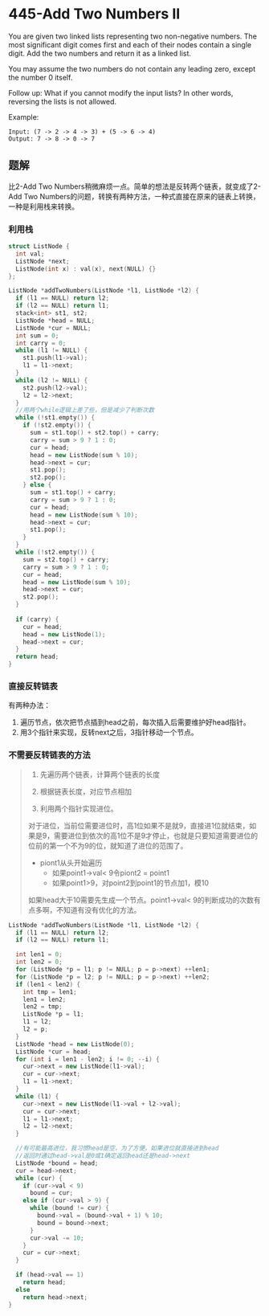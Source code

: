 # 445-Add Two Numbers II

You are given two linked lists representing two non-negative numbers. The most significant digit comes first and each of their nodes contain a single digit. Add the two numbers and return it as a linked list.

You may assume the two numbers do not contain any leading zero, except the number 0 itself.

Follow up:
What if you cannot modify the input lists? In other words, reversing the lists is not allowed.

Example:

```
Input: (7 -> 2 -> 4 -> 3) + (5 -> 6 -> 4)
Output: 7 -> 8 -> 0 -> 7
```

## 题解

比2-Add Two Numbers稍微麻烦一点。简单的想法是反转两个链表，就变成了2-Add Two Numbers的问题，转换有两种方法，一种式直接在原来的链表上转换，一种是利用栈来转换。

### 利用栈

```c++
struct ListNode {
  int val;
  ListNode *next;
  ListNode(int x) : val(x), next(NULL) {}
};

ListNode *addTwoNumbers(ListNode *l1, ListNode *l2) {
  if (l1 == NULL) return l2;
  if (l2 == NULL) return l1;
  stack<int> st1, st2;
  ListNode *head = NULL;
  ListNode *cur = NULL;
  int sum = 0;
  int carry = 0;
  while (l1 != NULL) {
    st1.push(l1->val);
    l1 = l1->next;
  }
  while (l2 != NULL) {
    st2.push(l2->val);
    l2 = l2->next;
  }
  //用两个while逻辑上差了些，但是减少了判断次数
  while (!st1.empty()) {
    if (!st2.empty()) {
      sum = st1.top() + st2.top() + carry;
      carry = sum > 9 ? 1 : 0;
      cur = head;
      head = new ListNode(sum % 10);
      head->next = cur;
      st1.pop();
      st2.pop();
    } else {
      sum = st1.top() + carry;
      carry = sum > 9 ? 1 : 0;
      cur = head;
      head = new ListNode(sum % 10);
      head->next = cur;
      st1.pop();
    }
  }
  while (!st2.empty()) {
    sum = st2.top() + carry;
    carry = sum > 9 ? 1 : 0;
    cur = head;
    head = new ListNode(sum % 10);
    head->next = cur;
    st2.pop();
  }
  
  if (carry) {
    cur = head;
    head = new ListNode(1);
    head->next = cur;
  }
  return head;
}
```

### 直接反转链表

有两种办法：

1. 遍历节点，依次把节点插到head之前，每次插入后需要维护好head指针。
2. 用3个指针来实现，反转next之后，3指针移动一个节点。

### 不需要反转链表的方法

>1. 先遍历两个链表，计算两个链表的长度
>
>2. 根据链表长度，对应节点相加
>
>3. 利用两个指针实现进位。
>
>   对于进位，当前位需要进位时，高1位如果不是就9，直接进1位就结束，如果是9，需要进位到依次的高1位不是9才停止，也就是只要知道需要进位的位前的第一个不为9的位，就知道了进位的范围了。
>
>   - piont1从头开始遍历
>     - 如果point1->val< 9令piont2 = point1
>     - 如果point1>9，对point2到point1的节点加1，模10
>
>如果head大于10需要先生成一个节点。point1->val< 9的判断成功的次数有点多啊，不知道有没有优化的方法。

```c++
ListNode *addTwoNumbers(ListNode *l1, ListNode *l2) {
  if (l1 == NULL) return l2;
  if (l2 == NULL) return l1;

  int len1 = 0;
  int len2 = 0;
  for (ListNode *p = l1; p != NULL; p = p->next) ++len1;
  for (ListNode *p = l2; p != NULL; p = p->next) ++len2;
  if (len1 < len2) {
    int tmp = len1;
    len1 = len2;
    len2 = tmp;
    ListNode *p = l1;
    l1 = l2;
    l2 = p;
  }
  ListNode *head = new ListNode(0);
  ListNode *cur = head;
  for (int i = len1 - len2; i != 0; --i) {
    cur->next = new ListNode(l1->val);
    cur = cur->next;
    l1 = l1->next;
  }
  while (l1) {
    cur->next = new ListNode(l1->val + l2->val);
    cur = cur->next;
    l1 = l1->next;
    l2 = l2->next;
  }

  //有可能最高进位，我习惯head是空，为了方便，如果进位就直接进到head
  //返回时通过head->val是0或1确定返回head还是head->next
  ListNode *bound = head;
  cur = head->next;
  while (cur) {
    if (cur->val < 9)
      bound = cur;
    else if (cur->val > 9) {
      while (bound != cur) {
        bound->val = (bound->val + 1) % 10;
        bound = bound->next;
      }
      cur->val -= 10;
    }
    cur = cur->next;
  }

  if (head->val == 1)
    return head;
  else
    return head->next;
}
```

